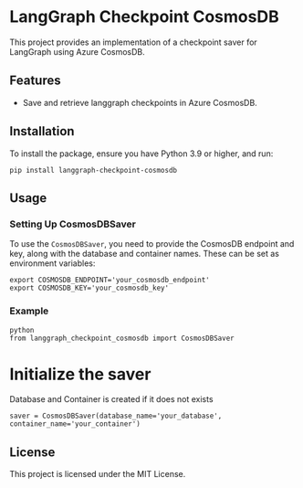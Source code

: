 # LangGraph Checkpoint CosmosDB

This project provides an implementation of a checkpoint saver for LangGraph using Azure CosmosDB. 

## Features
- Save and retrieve langgraph checkpoints in Azure CosmosDB.

## Installation

To install the package, ensure you have Python 3.9 or higher, and run:

```pip install langgraph-checkpoint-cosmosdb```

## Usage

### Setting Up CosmosDBSaver

To use the `CosmosDBSaver`, you need to provide the CosmosDB endpoint and key, along with the database and container names. These can be set as environment variables:

```
export COSMOSDB_ENDPOINT='your_cosmosdb_endpoint'
export COSMOSDB_KEY='your_cosmosdb_key'
```

### Example

```
python
from langgraph_checkpoint_cosmosdb import CosmosDBSaver
```

# Initialize the saver
Database and Container is created if it does not exists
```
saver = CosmosDBSaver(database_name='your_database', container_name='your_container')
```


## License

This project is licensed under the MIT License.
